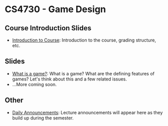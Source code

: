 CS4730 - Game Design
===============================

<a name="introduction"></a>Course Introduction Slides
--------------------------------------- 

- [Introduction to Course](./00-courseIntro.pptx): Introduction to the course, grading structure, etc.


<a name="introduction"></a>Slides
--------------------------------------- 

- [What is a game?](./WhatIsAGame.pptx): What is a game? What are the defining features of games? Let's think about this and a few related issues.
- ...More coming soon.


<a name="introduction"></a>Other
--------------------------------------- 

- [Daily Announcements](./dailyAnnouncements.pptx): Lecture announcements will appear here as they build up during the semester.

